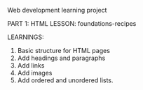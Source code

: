 Web development learning project

PART 1: HTML
LESSON: foundations-recipes

LEARNINGS:
1. Basic structure for HTML pages
2. Add headings and paragraphs
3. Add links
4. Add images
5. Add ordered and unordered lists.